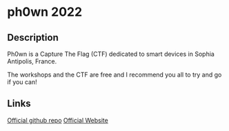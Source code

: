 # ph0wn 2022

## Description

Ph0wn is a Capture The Flag (CTF) dedicated to smart devices in Sophia Antipolis, France.

The workshops and the CTF are free and I recommend you all to try and go if you can!

## Links

[Official github repo](https://github.com/ph0wn/writeups)
[Official Website](https://ph0wn.org/)
